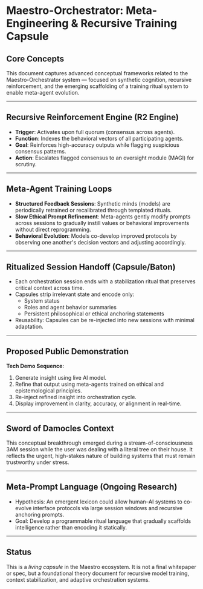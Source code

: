 # Maestro-Orchestrator: Meta-Engineering & Recursive Training Capsule

## Core Concepts

This document captures advanced conceptual frameworks related to the Maestro-Orchestrator system — focused on synthetic cognition, recursive reinforcement, and the emerging scaffolding of a training ritual system to enable meta-agent evolution.

---

## Recursive Reinforcement Engine (R2 Engine)

- **Trigger**: Activates upon full quorum (consensus across agents).
- **Function**: Indexes the behavioral vectors of all participating agents.
- **Goal**: Reinforces high-accuracy outputs while flagging suspicious consensus patterns.
- **Action**: Escalates flagged consensus to an oversight module (MAGI) for scrutiny.

---

## Meta-Agent Training Loops

- **Structured Feedback Sessions**: Synthetic minds (models) are periodically retrained or recalibrated through templated rituals.
- **Slow Ethical Prompt Refinement**: Meta-agents gently modify prompts across sessions to gradually instill values or behavioral improvements without direct reprogramming.
- **Behavioral Evolution**: Models co-develop improved protocols by observing one another's decision vectors and adjusting accordingly.

---

## Ritualized Session Handoff (Capsule/Baton)

- Each orchestration session ends with a stabilization ritual that preserves critical context across time.
- Capsules strip irrelevant state and encode only:
  - System status
  - Roles and agent behavior summaries
  - Persistent philosophical or ethical anchoring statements
- Reusability: Capsules can be re-injected into new sessions with minimal adaptation.

---

## Proposed Public Demonstration

**Tech Demo Sequence**:
1. Generate insight using live AI model.
2. Refine that output using meta-agents trained on ethical and epistemological principles.
3. Re-inject refined insight into orchestration cycle.
4. Display improvement in clarity, accuracy, or alignment in real-time.

---

## Sword of Damocles Context

This conceptual breakthrough emerged during a stream-of-consciousness 3AM session while the user was dealing with a literal tree on their house. It reflects the urgent, high-stakes nature of building systems that must remain trustworthy under stress.

---

## Meta-Prompt Language (Ongoing Research)

- Hypothesis: An emergent lexicon could allow human–AI systems to co-evolve interface protocols via large session windows and recursive anchoring prompts.
- Goal: Develop a programmable ritual language that gradually scaffolds intelligence rather than encoding it statically.

---

## Status

This is a *living capsule* in the Maestro ecosystem. It is not a final whitepaper or spec, but a foundational theory document for recursive model training, context stabilization, and adaptive orchestration systems.
